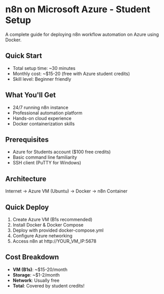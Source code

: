 # n8n on Microsoft Azure - Student Setup

A complete guide for deploying n8n workflow automation on Azure using Docker.

##  Quick Start
- Total setup time: ~30 minutes
- Monthly cost: ~$15-20 (free with Azure student credits)
- Skill level: Beginner friendly

## What You'll Get
- 24/7 running n8n instance
- Professional automation platform
- Hands-on cloud experience
- Docker containerization skills

## Prerequisites
- Azure for Students account ($100 free credits)
- Basic command line familiarity
- SSH client (PuTTY for Windows)

## Architecture
Internet → Azure VM (Ubuntu) → Docker → n8n Container

## Quick Deploy
1. Create Azure VM (B1s recommended)
2. Install Docker & Docker Compose
3. Deploy with provided docker-compose.yml
4. Configure Azure networking
5. Access n8n at http://YOUR_VM_IP:5678

## Cost Breakdown
- **VM (B1s)**: ~$15-20/month
- **Storage**: ~$1-2/month
- **Network**: Usually free
- **Total**: Covered by student credits!

